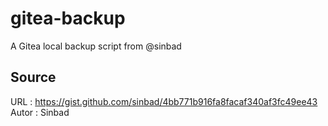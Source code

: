 # gitea-backup
A Gitea local backup script from @sinbad

## Source
URL : https://gist.github.com/sinbad/4bb771b916fa8facaf340af3fc49ee43
Autor : Sinbad


